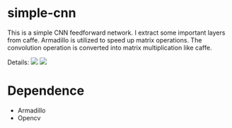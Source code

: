 # simple-cnn
This is a simple CNN feedforward network. I extract some important layers from caffe. Armadillo is utilized to speed up matrix operations. The convolution operation is converted into matrix multiplication like caffe.

Details:
![](https://github.com/goodluckcwl/simple-cnn/images/raw/master/1.jpg)
![](https://github.com/goodluckcwl/simple-cnn/images/raw/master/2.jpg)


# Dependence
- Armadillo
- Opencv
